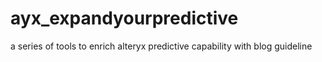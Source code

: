 # ayx_expandyourpredictive
a series of tools to enrich alteryx predictive capability with blog guideline
